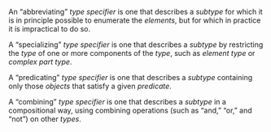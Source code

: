  

An “abbreviating” *type specifier* is one that describes a *subtype* for which it is in principle possible to enumerate the *elements*, but for which in practice it is impractical to do so. 

A “specializing” *type specifier* is one that describes a *subtype* by restricting the *type* of one or more components of the *type*, such as *element type* or *complex part type*. 

A “predicating” *type specifier* is one that describes a *subtype* containing only those *objects* that satisfy a given *predicate*. 

A “combining” *type specifier* is one that describes a *subtype* in a compositional way, using combining operations (such as “and,” “or,” and “not”) on other *types*. 





